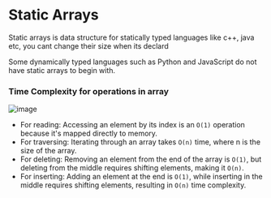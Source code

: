 # Static Arrays

Static arrays is data structure for statically typed languages like c++, java etc, you cant change their size when its declard

Some dynamically typed languages such as Python and JavaScript do not have static arrays to begin with.

### Time Complexity for operations in array
![image](https://github.com/user-attachments/assets/a47a5223-cc4d-493c-bcf8-2bbc406a90f4)


- For reading: Accessing an element by its index is an ```O(1)``` operation because it's mapped directly to memory.
- For traversing: Iterating through an array takes ```O(n)``` time, where n is the size of the array.
- For deleting: Removing an element from the end of the array is ```O(1)```, but deleting from the middle requires shifting elements, making it ```O(n)```.
- For inserting: Adding an element at the end is ```O(1)```, while inserting in the middle requires shifting elements, resulting in ```O(n)``` time complexity.
